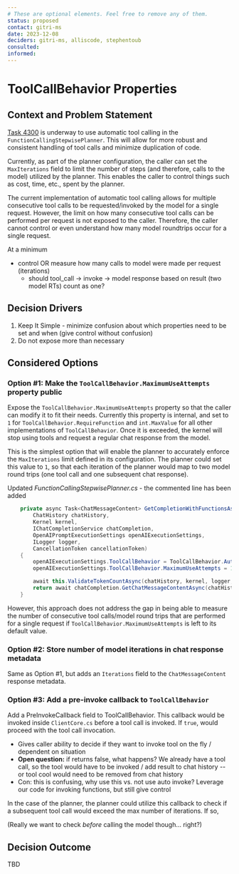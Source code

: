 ```yaml
---
# These are optional elements. Feel free to remove any of them.
status: proposed
contact: gitri-ms
date: 2023-12-08
deciders: gitri-ms, alliscode, stephentoub
consulted: 
informed: 
---
```

# ToolCallBehavior Properties

## Context and Problem Statement

[Task 4300](https://github.com/microsoft/semantic-kernel/issues/4300) is underway to use automatic tool calling in the `FunctionCallingStepwisePlanner`. This will allow for more robust and consistent handling of tool calls and minimize duplication of code.

Currently, as part of the planner configuration, the caller can set the `MaxIterations` field to limit the number of steps (and therefore, calls to the model) utilized by the planner. This enables the caller to control things such as cost, time, etc., spent by the planner.

The current implementation of automatic tool calling allows for multiple consecutive tool calls to be requested/invoked by the model for a single request. However, the limit on how many consecutive tool calls can be performed per request is not exposed to the caller. Therefore, the caller cannot control or even understand how many model roundtrips occur for a single request.

At a minimum
- control OR measure how many calls to model were made per request (iterations)
    - should tool_call -> invoke -> model response based on result (two model RTs) count as one?

## Decision Drivers

1. Keep It Simple - minimize confusion about which properties need to be set and when (give control without confusion)
2. Do not expose more than necessary

## Considered Options

### Option #1: Make the `ToolCallBehavior.MaximumUseAttempts` property public

Expose the `ToolCallBehavior.MaximumUseAttempts` property so that the caller can modify it to fit their needs. Currently this property is internal, and set to `1` for `ToolCallBehavior.RequireFunction` and `int.MaxValue` for all other implementations of `ToolCallBehavior`. Once it is exceeded, the kernel will stop using tools and request a regular chat response from the model.

This is the simplest option that will enable the planner to accurately enforce the `MaxIterations` limit defined in its configuration. The planner could set this value to `1`, so that each iteration of the planner would map to two model round trips (one tool call and one subsequent chat response).

Updated _FunctionCallingStepwisePlanner.cs_ - the commented line has been added

```csharp
    private async Task<ChatMessageContent> GetCompletionWithFunctionsAsync(
        ChatHistory chatHistory,
        Kernel kernel,
        IChatCompletionService chatCompletion,
        OpenAIPromptExecutionSettings openAIExecutionSettings,
        ILogger logger,
        CancellationToken cancellationToken)
    {
        openAIExecutionSettings.ToolCallBehavior = ToolCallBehavior.AutoInvokeKernelFunctions;
        openAIExecutionSettings.ToolCallBehavior.MaximumUseAttempts = 1; // limit to a single tool call per request

        await this.ValidateTokenCountAsync(chatHistory, kernel, logger, openAIExecutionSettings, cancellationToken).ConfigureAwait(false);
        return await chatCompletion.GetChatMessageContentAsync(chatHistory, openAIExecutionSettings, kernel, cancellationToken).ConfigureAwait(false);
    }
```

However, this approach does not address the gap in being able to measure the number of consecutive tool calls/model round trips that are performed for a single request if `ToolCallBehavior.MaximumUseAttempts` is left to its default value.


### Option #2: Store number of model iterations in chat response metadata

Same as Option #1, but adds an `Iterations` field to the `ChatMessageContent` response metadata.




### Option #3: Add a pre-invoke callback to `ToolCallBehavior`

Add a PreInvokeCallback field to ToolCallBehavior. This callback would be invoked inside `ClientCore.cs` before a tool call is invoked. If `true`, would proceed with the tool call invocation.


- Gives caller ability to decide if they want to invoke tool on the fly / dependent on situation
- **Open question:** if returns false, what happens? We already have a tool call, so the tool would have to be invoked / add result to chat history -- or tool cool would need to be removed from chat history
- Con: this is confusing, why use this vs. not use auto invoke?
Leverage our code for invoking functions, but still give control


In the case of the planner, the planner could utilize this callback to check if a subsequent tool call would exceed the max number of iterations. If so, 

(Really we want to check *before* calling the model though... right?)


## Decision Outcome

TBD

